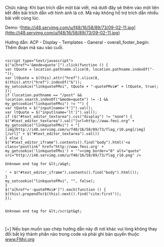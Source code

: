 Chức năng: Khi bạn trích dẫn một bài viết, mã dưới đây sẽ thêm vào một liên kết đến bài trích dẫn với hình ảnh lá cờ. Mã này không hỗ trợ trích dẫn nhiều bài viết cùng lúc.

Demo:
![http://i48.servimg.com/u/f48/16/58/89/73/09-02-11.jpg](http://i48.servimg.com/u/f48/16/58/89/73/09-02-11.jpg)

Hướng dẫn: ACP - Display - Templates - Ganeral - overall\_footer\_begin: Thêm đoạn mã sau vào cuối.


```

<script type="text/javascript">
$("a[href*='&mode=quote']").click(function () {
var tQuote = location.pathname.slice(0, location.pathname.indexOf("-"));
var ltQuote = $(this).attr("href").slice(8, $(this).attr("href").indexOf("&"));
my_setcookie("linkquoteFMvi", tQuote + "-quoteFMvi#" + ltQuote, true);
});
if (location.pathname == "/post" && location.search.indexOf("&mode=quote") != -1 && my_getcookie("linkquoteFMvi") != "") {
var tQuote = $("input[name='t']").val();
var ltQuote = $("input[name='lt']").val();
if ($("#text_editor_textarea").css("display") != "none") {
$("#text_editor_textarea").val("[url=http://www.fmvi.org" + my_getcookie("linkquoteFMvi") + "][img]http://i48.servimg.com/u/f48/16/58/89/73/flag_r10.png[/img][/url]" + $("#text_editor_textarea").val())
} else {
$("#text_editor_iframe").contents().find("body").html('<a class="postlink" href="http://www.fmvi.org' + my_getcookie('linkquoteFMvi') + '"><img border="0" alt="quote" src="http://i48.servimg.com/u/f48/16/58/89/73/flag_r10.png" />

Unknown end tag for &lt;/a&gt;

' + $("#text_editor_iframe").contents().find("body").html());
}
my_setcookie("linkquoteFMvi", "", false);
}
$("a[href*='-quoteFMvi#']").each(function () {
$(this).prependTo($(this).next().find("cite:first"));
});


Unknown end tag for &lt;/script&gt;



```

[+] Nếu bạn muốn sao chép hướng dẫn này đi nơi khác vui lòng không thay đổi bất kỳ thành phần nào trong code và phải ghi bản quyền thuộc www.FMvi.org